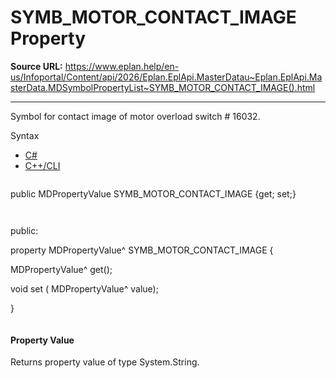 # SYMB_MOTOR_CONTACT_IMAGE Property

**Source URL:** https://www.eplan.help/en-us/Infoportal/Content/api/2026/Eplan.EplApi.MasterDatau~Eplan.EplApi.MasterData.MDSymbolPropertyList~SYMB_MOTOR_CONTACT_IMAGE().html

---

Symbol for contact image of motor overload switch # 16032.

Syntax

- [C#](#i-syntax-CS)
- [C++/CLI](#i-syntax-CPP2005)

```
```
public MDPropertyValue SYMB_MOTOR_CONTACT_IMAGE {get; set;}
```
```

```
```
public:

property MDPropertyValue^ SYMB_MOTOR_CONTACT_IMAGE {

   MDPropertyValue^ get();

   void set (    MDPropertyValue^ value);

}
```
```

#### Property Value

Returns property value of type System.String.
